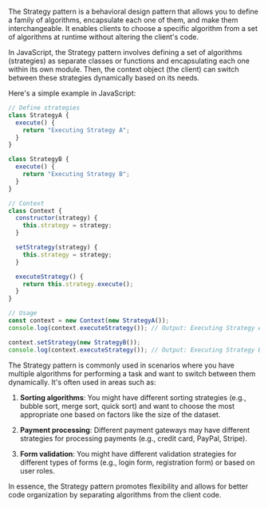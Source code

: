 The Strategy pattern is a behavioral design pattern that allows you to define a family of algorithms, encapsulate each one of them, and make them interchangeable. It enables clients to choose a specific algorithm from a set of algorithms at runtime without altering the client's code.

In JavaScript, the Strategy pattern involves defining a set of algorithms (strategies) as separate classes or functions and encapsulating each one within its own module. Then, the context object (the client) can switch between these strategies dynamically based on its needs.

Here's a simple example in JavaScript:

```javascript
// Define strategies
class StrategyA {
  execute() {
    return "Executing Strategy A";
  }
}

class StrategyB {
  execute() {
    return "Executing Strategy B";
  }
}

// Context
class Context {
  constructor(strategy) {
    this.strategy = strategy;
  }

  setStrategy(strategy) {
    this.strategy = strategy;
  }

  executeStrategy() {
    return this.strategy.execute();
  }
}

// Usage
const context = new Context(new StrategyA());
console.log(context.executeStrategy()); // Output: Executing Strategy A

context.setStrategy(new StrategyB());
console.log(context.executeStrategy()); // Output: Executing Strategy B
```

The Strategy pattern is commonly used in scenarios where you have multiple algorithms for performing a task and want to switch between them dynamically. It's often used in areas such as:

1. **Sorting algorithms**: You might have different sorting strategies (e.g., bubble sort, merge sort, quick sort) and want to choose the most appropriate one based on factors like the size of the dataset.

2. **Payment processing**: Different payment gateways may have different strategies for processing payments (e.g., credit card, PayPal, Stripe).

3. **Form validation**: You might have different validation strategies for different types of forms (e.g., login form, registration form) or based on user roles.

In essence, the Strategy pattern promotes flexibility and allows for better code organization by separating algorithms from the client code.